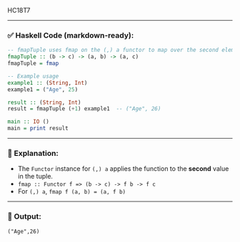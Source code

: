 HC18T7

---

### ✅ Haskell Code (markdown-ready):

```haskell
-- fmapTuple uses fmap on the (,) a functor to map over the second element
fmapTuple :: (b -> c) -> (a, b) -> (a, c)
fmapTuple = fmap

-- Example usage
example1 :: (String, Int)
example1 = ("Age", 25)

result :: (String, Int)
result = fmapTuple (+1) example1  -- ("Age", 26)

main :: IO ()
main = print result
```

---

### 🧠 Explanation:

* The `Functor` instance for `(,) a` applies the function to the **second** value in the tuple.
* `fmap :: Functor f => (b -> c) -> f b -> f c`
* For `(,) a`, `fmap f (a, b) = (a, f b)`

---

### 🧪 Output:

```
("Age",26)
```
